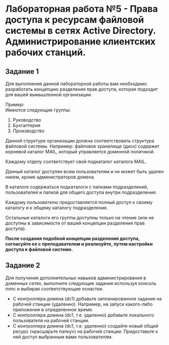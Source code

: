 # Лабораторная работа №5 - Права доступа к ресурсам файловой системы в сетях Active Directory. Администрирование клиентских рабочих станций.

## Задание 1
Для выполнения данной лабораторной работы вам необходимо разработать концепцию разделения прав доступа, которая подходит для вашей вымышленной организации.

Пример:  
Имеются следующие группы:
1. Руководство
2. Бухгалтерия
3. Производство

Данной структуре организации должна соответствовать структура файловой системы. Например: файловое хранилище (диск) содержит корневой каталог MAIL, который  управляется доменной политикой.

Каждому отделу соответствует свой подкаталог каталога MAIL.
	
Данный каталог доступен всем пользователям и не может быть удален никем, кроме администраторов домена.

В каталоге содержаться подкаталоги с папками подразделений, пользователей и папкой для общего доступа внутри подразделения.

Каждому пользователю предоставляется полный доступ к своему каталогу и к общему каталогу подразделения. 

Остальные каталоги его группы доступны только на чтение (или не доступны в зависимости от вашей концепции разделения прав доступа). 

**После создания подобной концепции разделения доступа, согласуйте ее с преподавателем и реализуйте, путем настройки доступа к файловой системе.**

## Задание 2
Для получения дополнительных навыков администрирования в доменных сетях, выполните следующие задания используя консоль mmc и выбирая соответствующие оснастки.
- С контроллера домена (dc1) добавьте запланированное задание на рабочей станции (удаленно). Например, на запуск какого-либо приложения в определенное время.
- С контроллера домена (dc1, т.е. удаленно) добавьте локального пользователя на рабочей станции.
- С контроллера домена (dc1, т.е. удаленно) создайте новый общий ресурс («расшарьте папку») на рабочей станции. Предоставьте к ней доступ выбранным вами пользователям.
